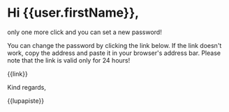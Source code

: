 # Hi {{user.firstName}},

only one more click and you can set a new password! 

You can change the password by clicking the link below. If the link doesn't work, copy the address and paste it in your browser's address bar. Please note that the link is valid only for 24 hours!

{{link}}

Kind regards,

{{lupapiste}}